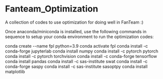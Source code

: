 # Fanteam_Optimization
A collection of codes to use optimization for doing well in FanTeam :) 

Once anaconda/miniconda is installed, use the following commands in sequence to setup your conda environment to run the optimization codes:

conda create --name fpl python=3.9
conda activate fpl
conda install -c conda-forge jupyterlab
conda install numpy
conda install -c pytorch pytorch
conda install -c pytorch torchvision
conda install -c conda-forge tensorflow
conda install pandas
conda install -c sas-institute swat
conda install -c conda-forge saspy
conda install -c sas-institute sasoptpy
conda install matplotlib
